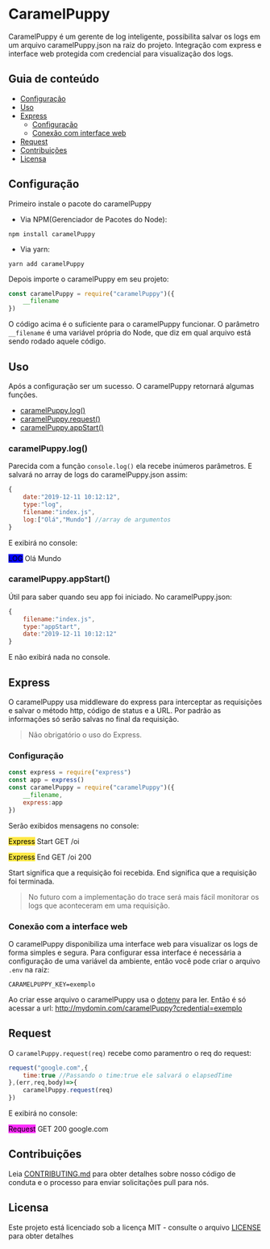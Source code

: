 # CaramelPuppy

CaramelPuppy é um gerente de log inteligente, possibilita salvar os logs em um arquivo caramelPuppy.json na raiz do projeto. Integração com express e interface web protegida com credencial para visualização dos logs.

## Guia de conteúdo
- [Configuração](#configuração)
- [Uso](#uso)
- [Express](#express)
  - [Configuração](#configuração-1)
  - [Conexão com interface web](#conexão-com-a-interface-web)
- [Request](#request)
- [Contribuições](#contribuiçoes)
- [Licensa](#licensa)

## Configuração

Primeiro instale o pacote do caramelPuppy
- Via NPM(Gerenciador de Pacotes do Node):
```
npm install caramelPuppy
```
- Via yarn:
```
yarn add caramelPuppy
```

Depois importe o caramelPuppy em seu projeto:
```js
const caramelPuppy = require("caramelPuppy")({
    __filename
})
```
O código acima é o suficiente para o caramelPuppy funcionar. O parâmetro `__filename` é uma variável própria do Node, que diz em qual arquivo está sendo rodado aquele código.

## Uso

Após a configuração ser um sucesso. O caramelPuppy retornará algumas funções.
- [caramelPuppy.log()](#caramelPuppylog)
- [caramelPuppy.request()](#request)
- [caramelPuppy.appStart()](#caramelPuppyappstart)
### caramelPuppy.log()
Parecida com a função `console.log()` ela recebe inúmeros parâmetros. E salvará no array de logs do caramelPuppy.json assim:
```js
{
    date:"2019-12-11 10:12:12",
    type:"log",
    filename:"index.js",
    log:["Olá","Mundo"] //array de argumentos
}
```
E exibirá no console:

<span style="background-color:blue;color:Black;">LOG</span> Olá Mundo
### caramelPuppy.appStart()
Útil para saber quando seu app foi iniciado.
No caramelPuppy.json:
```js
{
    filename:"index.js",
    type:"appStart",
    date:"2019-12-11 10:12:12"
}
```
E não exibirá nada no console.

## Express

O caramelPuppy usa middleware do express para interceptar as requisições e salvar o método http, código de status e a URL.
Por padrão as informações só serão salvas no final da requisição.
> Não obrigatório o uso do Express.
### Configuração
```js
const express = require("express")
const app = express()
const caramelPuppy = require("caramelPuppy")({
    __filename,
    express:app
})
```
Serão exibidos mensagens no console:

<span style='background-color:#ffe846; color:black;'>Express</span> Start GET /oi 

<span style='background-color:#ffe846; color:black;'>Express</span> End GET /oi 200

Start significa que a requisição foi recebida.
End significa que a requisição foi terminada.
> No futuro com a implementação do trace será mais fácil monitorar os logs que aconteceram em uma requisição.
### Conexão com a interface web

O caramelPuppy disponibiliza uma interface web para visualizar os logs de forma simples e segura.
Para configurar essa interface é necessária a configuração de uma variável da ambiente, então você pode criar o arquivo `.env` na raiz:
```
CARAMELPUPPY_KEY=exemplo
```
Ao criar esse arquivo o caramelPuppy usa o [dotenv](https://www.npmjs.com/package/dotenv) para ler. Então é só acessar a url: http://mydomin.com/caramelPuppy?credential=exemplo

## Request

O `caramelPuppy.request(req)` recebe como paramentro o req do request:
```js
request("google.com",{
	time:true //Passando o time:true ele salvará o elapsedTime
},(err,req,body)=>{
	caramelPuppy.request(req)
})
```
E exibirá no console:

<span style='background-color:#ff2eff; color:black;'>Request</span> GET 200 google.com

## Contribuições

Leia [CONTRIBUTING.md](CONTRIBUTING.md) para obter detalhes sobre nosso código de conduta e o processo para enviar solicitações pull para nós.

## Licensa

Este projeto está licenciado sob a licença MIT - consulte o arquivo [LICENSE](LICENSE) para obter detalhes
